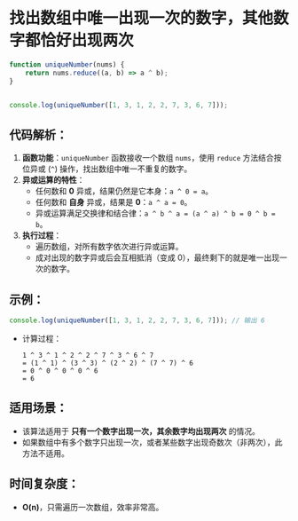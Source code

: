 # 找出数组中唯一出现一次的数字，其他数字都恰好出现两次

```js
function uniqueNumber(nums) {
    return nums.reduce((a, b) => a ^ b);
}


console.log(uniqueNumber([1, 3, 1, 2, 2, 7, 3, 6, 7]));
```

## 代码解析：
1. **函数功能**：`uniqueNumber` 函数接收一个数组 `nums`，使用 `reduce` 方法结合按位异或 (`^`) 操作，找出数组中唯一不重复的数字。
2. **异或运算的特性**：
    - 任何数和 **0** 异或，结果仍然是它本身：`a ^ 0 = a`。
    - 任何数和 **自身** 异或，结果是 **0**：`a ^ a = 0`。
    - 异或运算满足交换律和结合律：`a ^ b ^ a = (a ^ a) ^ b = 0 ^ b = b`。
3. **执行过程**：
    - 遍历数组，对所有数字依次进行异或运算。
    - 成对出现的数字异或后会互相抵消（变成 0），最终剩下的就是唯一出现一次的数字。

## 示例：
```js
console.log(uniqueNumber([1, 3, 1, 2, 2, 7, 3, 6, 7])); // 输出 6
```
- 计算过程：
  ```
  1 ^ 3 ^ 1 ^ 2 ^ 2 ^ 7 ^ 3 ^ 6 ^ 7
  = (1 ^ 1) ^ (3 ^ 3) ^ (2 ^ 2) ^ (7 ^ 7) ^ 6
  = 0 ^ 0 ^ 0 ^ 0 ^ 6
  = 6
  ```

## 适用场景：
- 该算法适用于 **只有一个数字出现一次，其余数字均出现两次** 的情况。
- 如果数组中有多个数字只出现一次，或者某些数字出现奇数次（非两次），此方法不适用。

## 时间复杂度：
- **O(n)**，只需遍历一次数组，效率非常高。